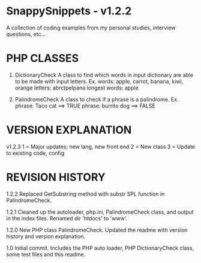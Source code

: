 SnappySnippets - v1.2.2
=======================

A collection of coding examples from my personal studies, interview questions, etc...



PHP CLASSES
===========

1. DictionaryCheck
   A class to find which words in input dictionary are able to be made with input letters.
   Ex. 
   words: apple, carrot, banana, kiwi, orange
   letters: abrctpelpana
   longest words: apple

2. PalindromeCheck
   A class to check if a phrase is a palindrome.
   Ex.
   phrase: Taco cat ==> TRUE
   phrase: burrito dog ==> FALSE



VERSION EXPLANATION
===================

v1.2.3
1 = Major updates; new lang, new front end
2 = New class
3 = Update to existing code, config



REVISION HISTORY
================

1.2.2
Replaced GetSubstring method with substr SPL function in PalindromeCheck.

1.2.1
Cleaned up the autoloader, php.ini, PalindromeCheck class, and output in the index files. Renamed dir 'htdocs' to 'www'.

1.2.0
New PHP class PalindromeCheck.
Updated the readme with version history and version explanation.

1.0
Initial commit.
Includes the PHP auto loader, PHP DictionaryCheck class, some test files and this readme.
